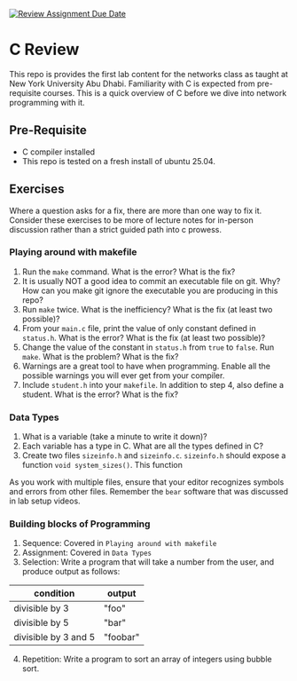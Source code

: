 [![Review Assignment Due Date](https://classroom.github.com/assets/deadline-readme-button-22041afd0340ce965d47ae6ef1cefeee28c7c493a6346c4f15d667ab976d596c.svg)](https://classroom.github.com/a/BqXJBSFH)
# C Review

This repo is provides the first lab content for the networks class
as taught at New York University Abu Dhabi. Familiarity with C is
expected from pre-requisite courses. This is a quick overview of C
before we dive into network programming with it.

## Pre-Requisite

- C compiler installed
- This repo is tested on a fresh install of ubuntu 25.04.

## Exercises

Where a question asks for a fix, there are more than one way to fix it.
Consider these exercises to be more of lecture notes for in-person discussion
rather than a strict guided path into c prowess.

### Playing around with makefile

1. Run the `make` command. What is the error? What is the fix?
2. It is usually NOT a good idea to commit an executable file on git. Why?
How can you make git ignore the executable you are producing in this repo?
3. Run `make` twice. What is the inefficiency? What is the fix (at least two possible)?
4. From your `main.c` file, print the value of only constant
defined in `status.h`. What is the error? What is the fix (at least two possible)?
5. Change the value of the constant in `status.h` from `true` to `false`.
Run `make`. What is the problem? What is the fix?
6. Warnings are a great tool to have when programming.
Enable all the possible warnings you will ever get from your compiler.
7. Include `student.h` into your `makefile`. In addition to step 4,
also define a student. What is the error? What is the fix?

### Data Types

1. What is a variable (take a minute to write it down)?
2. Each variable has a type in C. What are all the types defined in C?
3. Create two files `sizeinfo.h` and `sizeinfo.c`. `sizeinfo.h` should
expose a function `void system_sizes()`. This function

As you work with multiple files, ensure that your editor recognizes
symbols and errors from other files. Remember the `bear` software
that was discussed in lab setup videos.

### Building blocks of Programming

1. Sequence: Covered in `Playing around with makefile`
2. Assignment: Covered in `Data Types`
1. Selection: Write a program that will take a number from the user,
and produce output as follows:

| condition | output |
|-----------|--------|
| divisible by 3 | "foo" |
| divisible by 5 | "bar" |
| divisible by 3 and 5 | "foobar" |

4. Repetition: Write a program to sort an array of integers using bubble sort.
